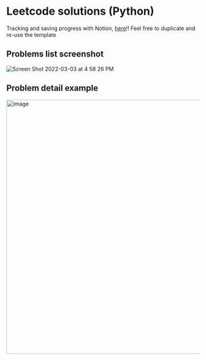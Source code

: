 # Leetcode solutions (Python)
Tracking and saving progress with Notion, [here](https://absorbing-kitchen-6e6.notion.site/751a887acb624538b5f7f500f7cdf944?v=118114dd18394f6497902e1ed9e9a734)!! Feel free to duplicate and re-use the template

## Problems list screenshot
![Screen Shot 2022-03-03 at 4 58 26 PM](https://user-images.githubusercontent.com/23439187/156667046-24e532e7-a43b-4ba9-b5f5-4bdd8ce1eda3.png)

## Problem detail example
<img width="663" alt="image" src="https://user-images.githubusercontent.com/23439187/182723785-7935c33c-aadf-4a8c-b163-452e8b0b37cc.png">
